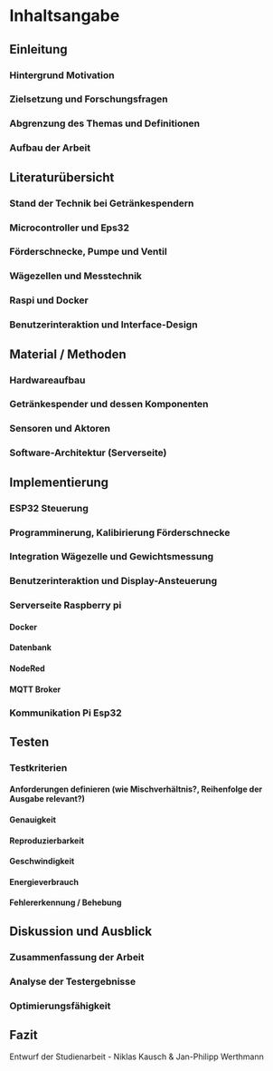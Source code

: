 # Inhaltsangabe

## Einleitung  

### Hintergrund Motivation  

### Zielsetzung und Forschungsfragen  

### Abgrenzung des Themas und Definitionen  

### Aufbau der Arbeit  

## Literaturübersicht  

### Stand der Technik bei Getränkespendern  

### Microcontroller und Eps32  

### Förderschnecke, Pumpe und Ventil 

### Wägezellen und Messtechnik  

### Raspi und Docker  

### Benutzerinteraktion und Interface-Design  

## Material / Methoden  

### Hardwareaufbau  

### Getränkespender und dessen Komponenten  

### Sensoren und Aktoren  

### Software-Architektur (Serverseite) 

## Implementierung  

### ESP32 Steuerung  

### Programminerung, Kalibirierung Förderschnecke  

### Integration Wägezelle und Gewichtsmessung  

### Benutzerinteraktion und Display-Ansteuerung  

### Serverseite Raspberry pi  

#### Docker  

#### Datenbank  

#### NodeRed   

#### MQTT Broker  

### Kommunikation Pi Esp32  

## Testen  

### Testkriterien  

#### Anforderungen definieren (wie Mischverhältnis?, Reihenfolge der Ausgabe relevant?)  

#### Genauigkeit  

#### Reproduzierbarkeit  

#### Geschwindigkeit  

#### Energieverbrauch  

#### Fehlererkennung / Behebung  

## Diskussion und Ausblick 

### Zusammenfassung der Arbeit  

### Analyse der Testergebnisse  

### Optimierungsfähigkeit 

## Fazit 

Entwurf der Studienarbeit - Niklas Kausch & Jan-Philipp Werthmann 